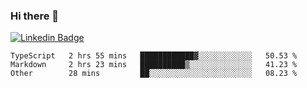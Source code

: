 ### Hi there 👋

[![Linkedin Badge](https://img.shields.io/badge/-Adroaldo%20Pagliari-6633cc?style=flat-square&logo=Linkedin&logoColor=white&link=https://www.linkedin.com/in/adroaldo-pagliari-5856363b/)](https://www.linkedin.com/in/adroaldo-pagliari-5856363b/)

<!--
**adroaldopagliari/adroaldopagliari** is a ✨ _special_ ✨ repository because its `README.md` (this file) appears on your GitHub profile.

Here are some ideas to get you started:

- 🔭 I’m currently working on ...
- 🌱 I’m currently learning ...
- 👯 I’m looking to collaborate on ...
- 🤔 I’m looking for help with ...
- 💬 Ask me about ...
- 📫 How to reach me: ...
- 😄 Pronouns: ...
- ⚡ Fun fact: ...
-->

<!--START_SECTION:waka-->
```text
TypeScript   2 hrs 55 mins   ████████████▓░░░░░░░░░░░░   50.53 % 
Markdown     2 hrs 23 mins   ██████████▒░░░░░░░░░░░░░░   41.23 % 
Other        28 mins         ██░░░░░░░░░░░░░░░░░░░░░░░   08.23 % 
```
<!--END_SECTION:waka-->
